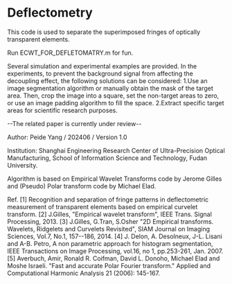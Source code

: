 # Deflectometry
This code is used to separate the superimposed fringes of optically transparent elements.

Run ECWT_FOR_DEFLETOMATRY.m for fun.

Several simulation and experimental examples are provided. 
In the experiments, to prevent the background signal from affecting the decoupling effect, the following solutions can be considered:
1.Use an image segmentation algorithm or manually obtain the mask of the target area. 
   Then, crop the image into a square, set the non-target areas to zero, or use an image padding algorithm to fill the space.
2.Extract specific target areas for scientific research purposes.

--The related paper is currently under review--

Author: Peide Yang / 202406 / Version 1.0

 Institution: Shanghai Engineering Research Center of Ultra-Precision Optical Manufacturing, School of Information Science and Technology, 
	   Fudan University.

Algorithm is based on Empirical Wavelet Transforms code by Jerome Gilles and (Pseudo) Polar transform code by Michael Elad.

Ref. [1] Recognition and separation of fringe patterns in 
            deflectometric measurement of transparent elements based on empirical curvelet transform.
       [2] J.Gilles, "Empirical wavelet transform", IEEE Trans. 
          Signal Processing, 2013.
       [3] J.Gilles, G.Tran, S.Osher "2D Empirical transforms. 
          Wavelets, Ridgelets and Curvelets Revisited", SIAM Journal 
          on Imaging Sciences, Vol.7, No.1, 157--186, 2014.
       [4] J. Delon, A. Desolneux, J-L. Lisani and A-B. Petro, A non
          parametric approach for histogram segmentation, IEEE 
          Transactions on Image Processing, vol.16, no 1, pp.253-261, 
          Jan. 2007. 
       [5] Averbuch, Amir, Ronald R. Coifman, David L. Donoho, Michael Elad
          and Moshe Israeli. "Fast and accurate Polar Fourier transform." 
          Applied and Computational Harmonic Analysis 21 (2006): 145-167.
